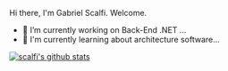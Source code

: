 
Hi there, I'm Gabriel Scalfi. Welcome.
- 🔭 I’m currently working on Back-End .NET ...
- 🌱 I'm currently learning about architecture software...

[![scalfi's github stats](https://github-readme-stats.vercel.app/api?username=scalfi&show_icons=true&theme=dark)](https://github.com/scalfi/)

